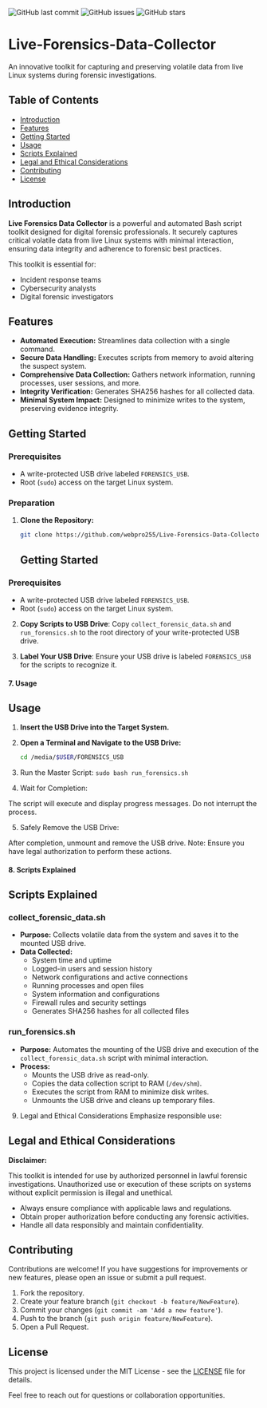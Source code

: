 ![GitHub last commit](https://img.shields.io/github/last-commit/webpro255/Live-Forensics-Data-Collector)
![GitHub issues](https://img.shields.io/github/issues/webpro255/Live-Forensics-Data-Collector)
![GitHub stars](https://img.shields.io/github/stars/webpro255/Live-Forensics-Data-Collector)

# Live-Forensics-Data-Collector
An innovative toolkit for capturing and preserving volatile data from live Linux systems during forensic investigations.

## Table of Contents

- [Introduction](#introduction)
- [Features](#features)
- [Getting Started](#getting-started)
- [Usage](#usage)
- [Scripts Explained](#scripts-explained)
- [Legal and Ethical Considerations](#legal-and-ethical-considerations)
- [Contributing](#contributing)
- [License](#license)


## Introduction

**Live Forensics Data Collector** is a powerful and automated Bash script toolkit designed for digital forensic professionals. It securely captures critical volatile data from live Linux systems with minimal interaction, ensuring data integrity and adherence to forensic best practices.

This toolkit is essential for:

- Incident response teams
- Cybersecurity analysts
- Digital forensic investigators


## Features

- **Automated Execution:** Streamlines data collection with a single command.
- **Secure Data Handling:** Executes scripts from memory to avoid altering the suspect system.
- **Comprehensive Data Collection:** Gathers network information, running processes, user sessions, and more.
- **Integrity Verification:** Generates SHA256 hashes for all collected data.
- **Minimal System Impact:** Designed to minimize writes to the system, preserving evidence integrity.

## Getting Started

### Prerequisites

- A write-protected USB drive labeled `FORENSICS_USB`.
- Root (`sudo`) access on the target Linux system.

### Preparation

1. **Clone the Repository:**

   ```bash
   git clone https://github.com/webpro255/Live-Forensics-Data-Collector.git
   ```

   ## Getting Started

### Prerequisites
- A write-protected USB drive labeled `FORENSICS_USB`.
- Root (`sudo`) access on the target Linux system.

2. **Copy Scripts to USB Drive**:
Copy `collect_forensic_data.sh` and `run_forensics.sh` to the root directory of your write-protected USB drive.

3. **Label Your USB Drive**:
Ensure your USB drive is labeled `FORENSICS_USB` for the scripts to recognize it.


#### **7. Usage**

## Usage

1. **Insert the USB Drive into the Target System.**

2. **Open a Terminal and Navigate to the USB Drive:**

   ```bash
   cd /media/$USER/FORENSICS_USB
   ```
3. Run the Master Script:
 ```sudo bash run_forensics.sh```
4. Wait for Completion:

The script will execute and display progress messages. Do not interrupt the process.

5. Safely Remove the USB Drive:

After completion, unmount and remove the USB drive.
Note: Ensure you have legal authorization to perform these actions.

#### **8. Scripts Explained**
## Scripts Explained

### collect_forensic_data.sh

- **Purpose:** Collects volatile data from the system and saves it to the mounted USB drive.
- **Data Collected:**
  - System time and uptime
  - Logged-in users and session history
  - Network configurations and active connections
  - Running processes and open files
  - System information and configurations
  - Firewall rules and security settings
  - Generates SHA256 hashes for all collected files

### run_forensics.sh

- **Purpose:** Automates the mounting of the USB drive and execution of the `collect_forensic_data.sh` script with minimal interaction.
- **Process:**
  - Mounts the USB drive as read-only.
  - Copies the data collection script to RAM (`/dev/shm`).
  - Executes the script from RAM to minimize disk writes.
  - Unmounts the USB drive and cleans up temporary files.
 
9. Legal and Ethical Considerations
Emphasize responsible use:
## Legal and Ethical Considerations

**Disclaimer:**

This toolkit is intended for use by authorized personnel in lawful forensic investigations. Unauthorized use or execution of these scripts on systems without explicit permission is illegal and unethical.

- Always ensure compliance with applicable laws and regulations.
- Obtain proper authorization before conducting any forensic activities.
- Handle all data responsibly and maintain confidentiality.

## Contributing

Contributions are welcome! If you have suggestions for improvements or new features, please open an issue or submit a pull request.

1. Fork the repository.
2. Create your feature branch (`git checkout -b feature/NewFeature`).
3. Commit your changes (`git commit -am 'Add a new feature'`).
4. Push to the branch (`git push origin feature/NewFeature`).
5. Open a Pull Request.

## License

This project is licensed under the MIT License - see the [LICENSE](LICENSE) file for details.


Feel free to reach out for questions or collaboration opportunities.





   


